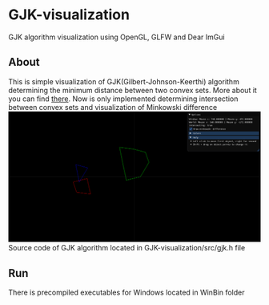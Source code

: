 # GJK-visualization
GJK algorithm visualization using OpenGL, GLFW and Dear ImGui

## About
This is simple visualization of GJK(Gilbert-Johnson-Keerthi) algorithm determining the minimum distance between two convex sets. More about it you can find [there](https://en.wikipedia.org/wiki/Gilbert–Johnson–Keerthi_distance_algorithm).
Now is only implemented determining intersection between convex sets and visualization of Minkowski difference
![Application sreenshot](screenshot.PNG)
Source code of GJK algorithm located in GJK-visualization/src/gjk.h file

## Run
There is precompiled executables for Windows located in WinBin folder